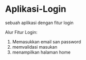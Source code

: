 # Aplikasi-Login
sebuah aplikasi dengan fitur login

Alur Fitur Login:
1. Memasukkan email san password
2. memvalidasi masukan
3. menampilkan halaman home

